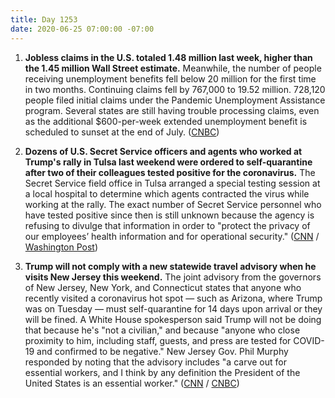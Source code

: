 ```yaml
---
title: Day 1253
date: 2020-06-25 07:00:00 -07:00
---
```


1. **Jobless claims in the U.S. totaled 1.48 million last week, higher than the 1.45 million Wall Street estimate.** Meanwhile, the number of people receiving unemployment benefits fell below 20 million for the first time in two months. Continuing claims fell by 767,000 to 19.52 million. 728,120 people filed initial claims under the Pandemic Unemployment Assistance program. Several states are still having trouble processing claims, even as the additional $600-per-week extended unemployment benefit is scheduled to sunset at the end of July. ([CNBC](https://www.cnbc.com/2020/06/25/weekly-jobless-claims.html))

2. **Dozens of U.S. Secret Service officers and agents who worked at Trump's rally in Tulsa last weekend were ordered to self-quarantine after two of their colleagues tested positive for the coronavirus.** The Secret Service field office in Tulsa arranged a special testing session at a local hospital to determine which agents contracted the virus while working at the rally. The exact number of Secret Service personnel who have tested positive since then is still unknown because the agency is refusing to divulge that information in order to "protect the privacy of our employees’ health information and for operational security." ([CNN](https://www.cnn.com/2020/06/24/politics/secret-service-trump-rally-quarantine-coronavirus/index.html) / [Washington Post](https://www.washingtonpost.com/politics/dozens-of-secret-service-officers-and-agents-told-to-self-quarantine-after-trumps-tulsa-rally/2020/06/24/22c08b36-b55f-11ea-aca5-ebb63d27e1ff_story.html))

3. **Trump will not comply with a new statewide travel advisory when he visits New Jersey this weekend.** The joint advisory from the governors of New Jersey, New York, and Connecticut states that anyone who recently visited a coronavirus hot spot — such as Arizona, where Trump was on Tuesday — must self-quarantine for 14 days upon arrival or they will be fined. A White House spokesperson said Trump will not be doing that because he's "not a civilian," and because "anyone who close proximity to him, including staff, guests, and press are tested for COVID-19 and confirmed to be negative." New Jersey Gov. Phil Murphy responded by noting that the advisory includes "a carve out for essential workers, and I think by any definition the President of the United States is an essential worker." ([CNN](https://www.cnn.com/2020/06/24/politics/trump-new-jersey-coronavirus-quarantine/index.html) / [CNBC](https://www.cnbc.com/2020/06/24/trump-will-not-follow-new-jersey-coronavirus-quarantine-order.html))